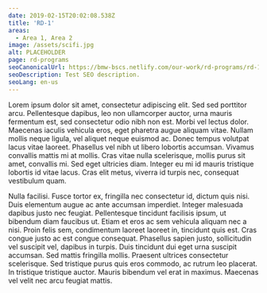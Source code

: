```yaml
---
date: 2019-02-15T20:02:08.538Z
title: 'RD-1'
areas:
  - Area 1, Area 2
image: /assets/scifi.jpg
alt: PLACEHOLDER
page: rd-programs
seoCanonicalUrl: https://bmw-bscs.netlify.com/our-work/rd-programs/rd-1
seoDescription: Test SEO description.
seoLang: en-us
---
```


Lorem ipsum dolor sit amet, consectetur adipiscing elit. Sed sed porttitor arcu. Pellentesque dapibus, leo non ullamcorper auctor, urna mauris fermentum est, sed consectetur odio nibh non est. Morbi vel lectus dolor. Maecenas iaculis vehicula eros, eget pharetra augue aliquam vitae. Nullam mollis neque ligula, vel aliquet neque euismod ac. Donec tempus volutpat lacus vitae laoreet. Phasellus vel nibh ut libero lobortis accumsan. Vivamus convallis mattis mi at mollis. Cras vitae nulla scelerisque, mollis purus sit amet, convallis mi. Sed eget ultricies diam. Integer eu mi id mauris tristique lobortis id vitae lacus. Cras elit metus, viverra id turpis nec, consequat vestibulum quam.

Nulla facilisi. Fusce tortor ex, fringilla nec consectetur id, dictum quis nisi. Duis elementum augue ac ante accumsan imperdiet. Integer malesuada dapibus justo nec feugiat. Pellentesque tincidunt facilisis ipsum, ut bibendum diam faucibus ut. Etiam et eros ac sem vehicula aliquam nec a nisi. Proin felis sem, condimentum laoreet laoreet in, tincidunt quis est. Cras congue justo ac est congue consequat. Phasellus sapien justo, sollicitudin vel suscipit vel, dapibus in turpis. Duis tincidunt dui eget urna suscipit accumsan. Sed mattis fringilla mollis. Praesent ultrices consectetur scelerisque. Sed tristique purus quis eros commodo, ac rutrum leo placerat. In tristique tristique auctor. Mauris bibendum vel erat in maximus. Maecenas vel velit nec arcu feugiat mattis.

